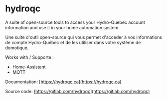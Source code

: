 # hydroqc

A suite of open-source tools to access your Hydro-Quebec account information and use it in your home automation system.

Une suite d'outil open-source qui vous permet d'accéder à vos informations de compte Hydro-Québec et de les utiliser dans votre système de domotique.

Works with / Supporte :
- Home-Assistant
- MQTT

Documentation: [https://hydroqc.ca](https://hydroqc.ca)

Source code: [https://gitlab.com/hydroqc](https://gitlab.com/hydroqc)

